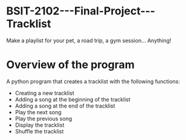 # BSIT-2102---Final-Project---Tracklist

Make a playlist for your pet, a road trip, a gym session… Anything!

# Overview of the program

A python program that creates a tracklist with the following functions:

* Creating a new tracklist 
* Adding a song at the beginning of the tracklist 
* Adding a song at the end of the tracklist 
* Play the next song
* Play the previous song
* Display the tracklist
* Shuffle the tracklist
